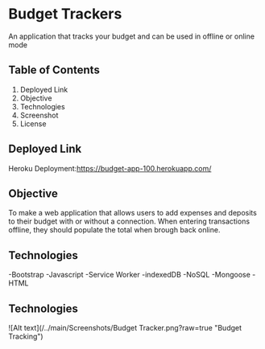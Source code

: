 # Budget Trackers
An application that tracks your budget and can be used in offline or online mode

## Table of Contents
1. Deployed Link
2. Objective
3. Technologies
4. Screenshot
5. License

## Deployed Link
Heroku Deployment:https://budget-app-100.herokuapp.com/

## Objective
To make a web application that allows users to add expenses and deposits to their budget with or without a connection. When entering transactions offline, they should populate the total when brough back online.

## Technologies
-Bootstrap
-Javascript
-Service Worker
-indexedDB
-NoSQL
-Mongoose
-HTML

## Technologies
![Alt text](/../main/Screenshots/Budget Tracker.png?raw=true "Budget Tracking")
